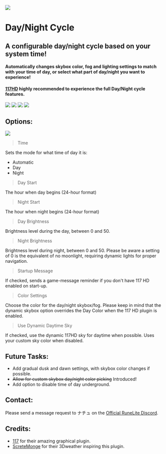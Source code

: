 ![](https://cdn.discordapp.com/attachments/1191205417527803907/1191268634174181538/icon.png?ex=65a4d25f&is=65925d5f&hm=df4b3f7a204356e7c4e6039735090b610b9176d7dea933bffafc533389f59b1d&)
# Day/Night Cycle
## A configurable day/night cycle based on your system time!
#### Automatically changes skybox color, fog and lighting settings to match with your time of day, or  select what part of day/night you want to experience!
#### [117HD](https://runelite.net/plugin-hub/show/117hd) highly recommended to experience the full Day/Night cycle features.
![](https://media.discordapp.net/attachments/1191205417527803907/1191433649686597642/image.png)
![](https://cdn.discordapp.com/attachments/1191205417527803907/1191283405321683015/image.png)
![](https://cdn.discordapp.com/attachments/1191205417527803907/1191607422310166578/RuneLite_2RrivLCb8y.jpg)
![](https://cdn.discordapp.com/attachments/1191205417527803907/1191337578285256704/image.png)
## Options:
![](https://cdn.discordapp.com/attachments/1191205417527803907/1191552785196527726/image.png)

>Time

Sets the mode for what time of day it is:
- Automatic
- Day
- Night

>Day Start 

The hour when day begins (24-hour format)

>Night Start

The hour when night begins (24-hour format)

>Day Brightness

Brightness level during the day, between 0 and 50.

>Night Brightness

Brightness level during night, between 0 and 50. Please be aware a setting of 0 is the equivalent of no moonlight, requiring dynamic lights for proper navigation.

>Startup Message

If checked, sends a game-message reminder if you don't have 117 HD enabled on start-up.

>Color Settings

Choose the color for the day/night skybox/fog. Please keep in mind that the dynamic skybox option overrides the Day Color when the 117 HD plugin is enabled.

>Use Dynamic Daytime Sky

If checked, use the dynamic 117HD sky for daytime when possible. Uses your custom sky color when disabled.



## Future Tasks:
- Add gradual dusk and dawn settings, with skybox color changes if possible.
- ~~Allow for custom skybox day/night color picking~~ Introduced!
- Add option to disable time of day underground.

## Contact:
Please send a message request to ナチュ on the [Official RuneLite Discord](https://discord.com/invite/mePCs8U).

## Credits:
- [117](https://github.com/RS117) for their amazing graphical plugin.
- [ScreteMonge](https://github.com/ScreteMonge) for their 3Dweather inspiring this plugin. 
